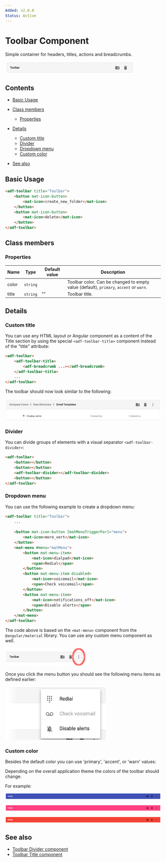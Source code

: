 ```yaml
---
Added: v2.0.0
Status: Active
---
```


# Toolbar Component

Simple container for headers, titles, actions and breadcrumbs.

![](../docassets/images/adf-toolbar-01.png)

## Contents

-   [Basic Usage](#basic-usage)

-   [Class members](#class-members)

    -   [Properties](#properties)

-   [Details](#details)

    -   [Custom title](#custom-title)
    -   [Divider](#divider)
    -   [Dropdown menu](#dropdown-menu)
    -   [Custom color](#custom-color)

-   [See also](#see-also)

## Basic Usage

```html
<adf-toolbar title="Toolbar">
    <button mat-icon-button>
        <mat-icon>create_new_folder</mat-icon>
    </button>
    <button mat-icon-button>
        <mat-icon>delete</mat-icon>
    </button>
</adf-toolbar>
```

## Class members

### Properties

| Name | Type | Default value | Description |
| -- | -- | -- | -- |
| color | `string` |  | Toolbar color. Can be changed to empty value (default), `primary`, `accent` or `warn`. |
| title | `string` | "" | Toolbar title. |

## Details

### Custom title

You can use any HTML layout or Angular component as a content of the Title section by using the special `<adf-toolbar-title>` component instead of the "title" attribute:

```html
<adf-toolbar>
    <adf-toolbar-title>
        <adf-breadcrumb ...></adf-breadcrumb>
    </adf-toolbar-title>
    ...
</adf-toolbar>
```

The toolbar should now look similar to the following:

![](../docassets/images/adf-toolbar-02.png)

### Divider

You can divide groups of elements with a visual separator `<adf-toolbar-divider>`:

```html
<adf-toolbar>
    <button></button>
    <button></button>
    <adf-toolbar-divider></adf-toolbar-divider>
    <button></button>
</adf-toolbar>
```

### Dropdown menu

You can use the following example to create a dropdown menu:

```html
<adf-toolbar title="Toolbar">
    ...

    <button mat-icon-button [matMenuTriggerFor]="menu">
        <mat-icon>more_vert</mat-icon>
    </button>
    <mat-menu #menu="matMenu">
        <button mat-menu-item>
            <mat-icon>dialpad</mat-icon>
            <span>Redial</span>
        </button>
        <button mat-menu-item disabled>
            <mat-icon>voicemail</mat-icon>
            <span>Check voicemail</span>
        </button>
        <button mat-menu-item>
            <mat-icon>notifications_off</mat-icon>
            <span>Disable alerts</span>
        </button>
    </mat-menu>
</adf-toolbar>
```

The code above is based on the `<mat-menu>` component from the `@angular/material` library. You can use any custom menu component as well.

![](../docassets/images/adf-toolbar-03.png)

Once you click the menu button you should see the following menu items as defined earlier:

![](../docassets/images/adf-toolbar-04.png)

### Custom color

Besides the default color you can use 'primary', 'accent', or 'warn' values:

Depending on the overall application theme the colors of the toolbar should change.

For example:

![](../docassets/images/adf-toolbar-05.png)

![](../docassets/images/adf-toolbar-06.png)

![](../docassets/images/adf-toolbar-07.png)

## See also

-   [Toolbar Divider component](toolbar-divider.component.md)
-   [Toolbar Title component](toolbar-title.component.md)
